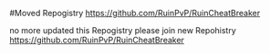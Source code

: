 #Moved Repogistry
https://github.com/RuinPvP/RuinCheatBreaker

no more updated this Repogistry please join new Repohistry
https://github.com/RuinPvP/RuinCheatBreaker

